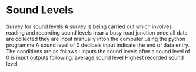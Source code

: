 # Sound Levels 
Survey for sound levels 
A survey is being carried out which involves reading and recording 
sound levels near a busy road junction 
once all data are collected they are input manually inton the computer using the python programme 
A sound level of 0 decibels input indicate the end of data entry. 
The conditions are as follows :
       inputs the sound levels 
       after a sound level of 0 is input,outputs following:
               average sound level 
               Highest recorded sound level 
